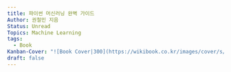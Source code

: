 ```yaml
---
title: 파이썬 머신러닝 완벽 가이드
Author: 권철민 지음
Status: Unread
Topics: Machine Learning
tags:
  - Book
Kanban-Cover: "![Book Cover|300](https://wikibook.co.kr/images/cover/s/9791158393229.jpg)"
draft: false
---
```

